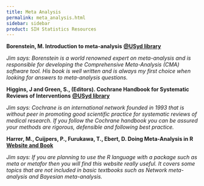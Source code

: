 ```yaml
---
title: Meta Analysis
permalink: meta_analysis.html
sidebar: sidebar
product: SIH Statistics Resources
---
```


**Borenstein, M. Introduction to meta-analysis** [**@USyd library**](https://sydney.primo.exlibrisgroup.com/permalink/61USYD_INST/14vvljs/alma991002771109705106)

*Jim says: Borenstein is a world renowned expert on meta-analysis and is responsible for developing the Comprehensive Meta-Analysis (CMA) software tool. His book is well written and is always my first choice when looking for answers to meta-analysis questions.*

**Higgins, J and Green, S., (Editors). Cochrane Handbook for Systematic Reviews of Interventions** [**@USyd library**](https://sydney.primo.exlibrisgroup.com/permalink/61USYD_INST/1367smt/cdi_askewsholts_vlebooks_9780470712177)

*Jim says: Cochrane is an international network founded in 1993 that is without peer in promoting good scientific practice for systematic reviews of medical research.  If you follow the Cochrane handbook you can be assured your methods are rigorous, defensible and following best practice.*

**Harrer, M., Cuijpers, P., Furukawa, T., Ebert, D. Doing Meta-Analysis in R** [**Website and Book**](https://bookdown.org/MathiasHarrer/Doing_Meta_Analysis_in_R)

*Jim says: If you are planning to use the R language with a package such as meta or metafor then you will find this website really useful. It covers some topics that are not included in basic textbooks such as Network meta-analysis and Bayesian meta-analysis.*
